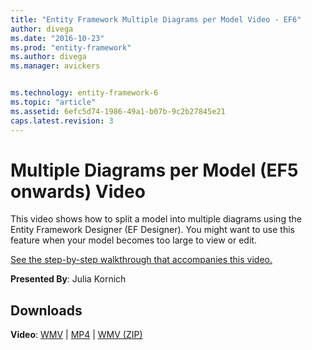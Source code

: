 ```yaml
---
title: "Entity Framework Multiple Diagrams per Model Video - EF6"
author: divega
ms.date: "2016-10-23"
ms.prod: "entity-framework"
ms.author: divega
ms.manager: avickers


ms.technology: entity-framework-6
ms.topic: "article"
ms.assetid: 6efc5d74-1986-49a1-b07b-9c2b27845e21
caps.latest.revision: 3
---
```

# Multiple Diagrams per Model (EF5 onwards) Video
This video shows how to split a model into multiple diagrams using the Entity Framework Designer (EF Designer). You might want to use this feature when your model becomes too large to view or edit.

[See the step-by-step walkthrough that accompanies this video.](../ef6/entity-framework-multiple-diagrams-per-model-ef5-onwards.md)

**Presented By**: Julia Kornich

## Downloads

**Video**: [WMV](http://download.microsoft.com/download/5/C/2/5C2B52AB-5532-426F-B078-1E253341B5FA/HDI-ITPro-MSDN-winvideo-multiplediagrams.wmv) | [MP4](http://download.microsoft.com/download/5/C/2/5C2B52AB-5532-426F-B078-1E253341B5FA/HDI-ITPro-MSDN-mp4video-multiplediagrams.m4v) | [WMV (ZIP)](http://download.microsoft.com/download/5/C/2/5C2B52AB-5532-426F-B078-1E253341B5FA/HDI-ITPro-MSDN-winvideo-multiplediagrams.zip)
